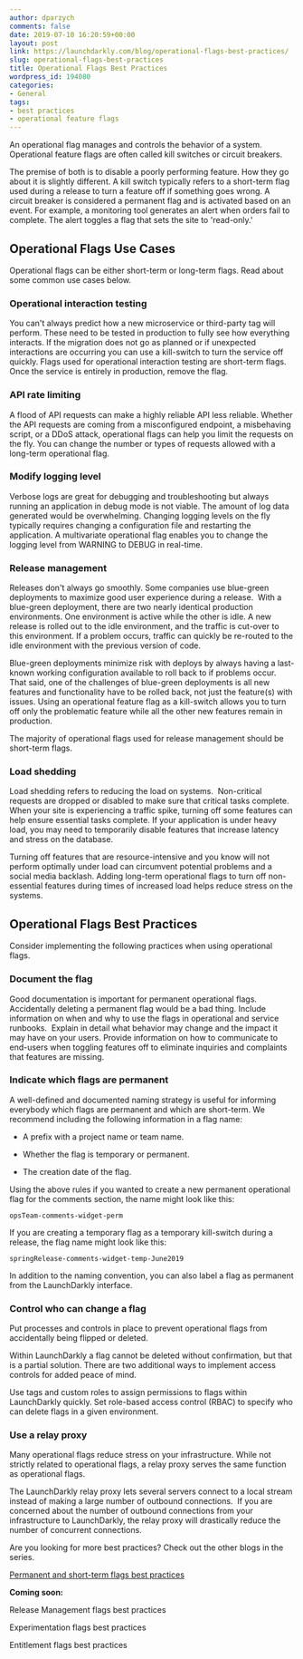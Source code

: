 ```yaml
---
author: dparzych
comments: false
date: 2019-07-10 16:20:59+00:00
layout: post
link: https://launchdarkly.com/blog/operational-flags-best-practices/
slug: operational-flags-best-practices
title: Operational Flags Best Practices
wordpress_id: 194080
categories:
- General
tags:
- best practices
- operational feature flags
---
```


An operational flag manages and controls the behavior of a system. Operational feature flags are often called kill switches or circuit breakers.

The premise of both is to disable a poorly performing feature. How they go about it is slightly different. A kill switch typically refers to a short-term flag used during a release to turn a feature off if something goes wrong. A circuit breaker is considered a permanent flag and is activated based on an event. For example, a monitoring tool generates an alert when orders fail to complete. The alert toggles a flag that sets the site to 'read-only.'


## Operational Flags Use Cases


Operational flags can be either short-term or long-term flags. Read about some common use cases below.


### Operational interaction testing


You can't always predict how a new microservice or third-party tag will perform. These need to be tested in production to fully see how everything interacts. If the migration does not go as planned or if unexpected interactions are occurring you can use a kill-switch to turn the service off quickly. Flags used for operational interaction testing are short-term flags. Once the service is entirely in production, remove the flag.


### API rate limiting


A flood of API requests can make a highly reliable API less reliable. Whether the API requests are coming from a misconfigured endpoint, a misbehaving script, or a DDoS attack, operational flags can help you limit the requests on the fly. You can change the number or types of requests allowed with a long-term operational flag.


### Modify logging level


Verbose logs are great for debugging and troubleshooting but always running an application in debug mode is not viable. The amount of log data generated would be overwhelming. Changing logging levels on the fly typically requires changing a configuration file and restarting the application. A multivariate operational flag enables you to change the logging level from WARNING to DEBUG in real-time.


### Release management


Releases don't always go smoothly. Some companies use blue-green deployments to maximize good user experience during a release.  With a blue-green deployment, there are two nearly identical production environments. One environment is active while the other is idle. A new release is rolled out to the idle environment, and the traffic is cut-over to this environment. If a problem occurs, traffic can quickly be re-routed to the idle environment with the previous version of code.

Blue-green deployments minimize risk with deploys by always having a last-known working configuration available to roll back to if problems occur. That said, one of the challenges of blue-green deployments is all new features and functionality have to be rolled back, not just the feature(s) with issues. Using an operational feature flag as a kill-switch allows you to turn off only the problematic feature while all the other new features remain in production.

The majority of operational flags used for release management should be short-term flags.


### Load shedding


Load shedding refers to reducing the load on systems.  Non-critical requests are dropped or disabled to make sure that critical tasks complete. When your site is experiencing a traffic spike, turning off some features can help ensure essential tasks complete. If your application is under heavy load, you may need to temporarily disable features that increase latency and stress on the database.

Turning off features that are resource-intensive and you know will not perform optimally under load can circumvent potential problems and a social media backlash. Adding long-term operational flags to turn off non-essential features during times of increased load helps reduce stress on the systems.


## Operational Flags Best Practices


Consider implementing the following practices when using operational flags.


### Document the flag


Good documentation is important for permanent operational flags. Accidentally deleting a permanent flag would be a bad thing. Include information on when and why to use the flags in operational and service runbooks.  Explain in detail what behavior may change and the impact it may have on your users. Provide information on how to communicate to end-users when toggling features off to eliminate inquiries and complaints that features are missing.


### Indicate which flags are permanent


A well-defined and documented naming strategy is useful for informing everybody which flags are permanent and which are short-term. We recommend including the following information in a flag name:



 	
  * A prefix with a project name or team name.

 	
  * Whether the flag is temporary or permanent.

 	
  * The creation date of the flag.


Using the above rules if you wanted to create a new permanent operational flag for the comments section, the name might look like this:

    
    opsTeam-comments-widget-perm


If you are creating a temporary flag as a temporary kill-switch during a release, the flag name might look like this:

    
    springRelease-comments-widget-temp-June2019


In addition to the naming convention, you can also label a flag as permanent from the LaunchDarkly interface.


### Control who can change a flag


Put processes and controls in place to prevent operational flags from accidentally being flipped or deleted.

Within LaunchDarkly a flag cannot be deleted without confirmation, but that is a partial solution. There are two additional ways to implement access controls for added peace of mind.

Use tags and custom roles to assign permissions to flags within LaunchDarkly quickly.
Set role-based access control (RBAC) to specify who can delete flags in a given environment.


### Use a relay proxy


Many operational flags reduce stress on your infrastructure. While not strictly related to operational flags, a relay proxy serves the same function as operational flags.

The LaunchDarkly relay proxy lets several servers connect to a local stream instead of making a large number of outbound connections.  If you are concerned about the number of outbound connections from your infrastructure to LaunchDarkly, the relay proxy will drastically reduce the number of concurrent connections.

Are you looking for more best practices? Check out the other blogs in the series.

[Permanent and short-term flags best practices](https://launchdarkly.com/blog/best-practices-short-term-permanent-flags/)

**Coming soon:**

Release Management flags best practices

Experimentation flags best practices

Entitlement flags best practices
